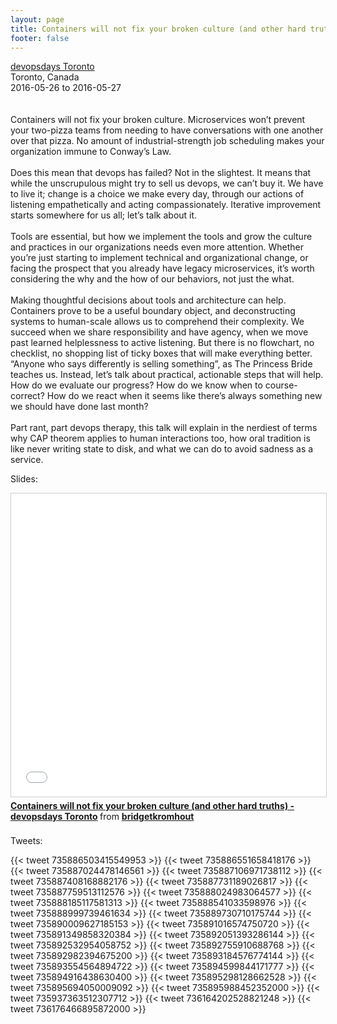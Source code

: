 ```yaml
---
layout: page
title: Containers will not fix your broken culture (and other hard truths)
footer: false
---
```


<div class="views-field views-field-nothing">        <span class="field-content views-field-field-details"><a href="http://www.devopsdays.org/events/2016-toronto/proposals/Containers%20will%20not%20fix%20your%20broken%20culture%20(and%20other%20hard%20truths)/">devopsdays Toronto</a><br>Toronto, Canada<br><span class="date-display-start">2016-05-26</span> to <span class="date-display-end">2016-05-27</span></span></div>
<br>
<br>
Containers will not fix your broken culture. Microservices won’t prevent your two-pizza teams from needing to have conversations with one another over that pizza. No amount of industrial-strength job scheduling makes your organization immune to Conway’s Law.
<br>
<br>
Does this mean that devops has failed? Not in the slightest. It means that while the unscrupulous might try to sell us devops, we can’t buy it. We have to live it; change is a choice we make every day, through our actions of listening empathetically and acting compassionately. Iterative improvement starts somewhere for us all; let’s talk about it.
<br>
<br>
Tools are essential, but how we implement the tools and grow the culture and practices in our organizations needs even more attention. Whether you’re just starting to implement technical and organizational change, or facing the prospect that you already have legacy microservices, it’s worth considering the why and the how of our behaviors, not just the what.
<br>
<br>
Making thoughtful decisions about tools and architecture can help. Containers prove to be a useful boundary object, and deconstructing systems to human-scale allows us to comprehend their complexity. We succeed when we share responsibility and have agency, when we move past learned helplessness to active listening. But there is no flowchart, no checklist, no shopping list of ticky boxes that will make everything better. “Anyone who says differently is selling something”, as The Princess Bride teaches us. Instead, let’s talk about practical, actionable steps that will help. How do we evaluate our progress? How do we know when to course-correct? How do we react when it seems like there’s always something new we should have done last month?
<br>
<br>
Part rant, part devops therapy, this talk will explain in the nerdiest of terms why CAP theorem applies to human interactions too, how oral tradition is like never writing state to disk, and what we can do to avoid sadness as a service.
<br>

Slides:
<br>
<iframe src="//www.slideshare.net/slideshow/embed_code/key/cFxXJPUIbw4frq" width="595" height="485" frameborder="0" marginwidth="0" marginheight="0" scrolling="no" style="border:1px solid #CCC; border-width:1px; margin-bottom:5px; max-width: 100%;" allowfullscreen> </iframe> <div style="margin-bottom:5px"> <strong> <a href="//www.slideshare.net/bridgetkromhout/containers-will-not-fix-your-broken-culture-and-other-hard-truths-devopsdays-toronto" title="Containers will not fix your broken culture (and other hard truths) - devopsdays Toronto" target="_blank">Containers will not fix your broken culture (and other hard truths) - devopsdays Toronto</a> </strong> from <strong><a href="//www.slideshare.net/bridgetkromhout" target="_blank">bridgetkromhout</a></strong> </div>

<br>
Tweets:
<br>

{{< tweet 735886503415549953 >}}
{{< tweet 735886551658418176 >}}
{{< tweet 735887024478146561 >}}
{{< tweet 735887106971738112 >}}
{{< tweet 735887408168882176 >}}
{{< tweet 735887731189026817 >}}
{{< tweet 735887759513112576 >}}
{{< tweet 735888024983064577 >}}
{{< tweet 735888185117581313 >}}
{{< tweet 735888541033598976 >}}
{{< tweet 735888999739461634 >}}
{{< tweet 735889730710175744 >}}
{{< tweet 735890009627185153 >}}
{{< tweet 735891016574750720 >}}
{{< tweet 735891349858320384 >}}
{{< tweet 735892051393286144 >}}
{{< tweet 735892532954058752 >}}
{{< tweet 735892755910688768 >}}
{{< tweet 735892982394675200 >}}
{{< tweet 735893184576774144 >}}
{{< tweet 735893554564894722 >}}
{{< tweet 735894599844171777 >}}
{{< tweet 735894916438630400 >}}
{{< tweet 735895298128662528 >}}
{{< tweet 735895694050009092 >}}
{{< tweet 735895988452352000 >}}
{{< tweet 735937363512307712 >}}
{{< tweet 736164202528821248 >}}
{{< tweet 736176466895872000 >}}

